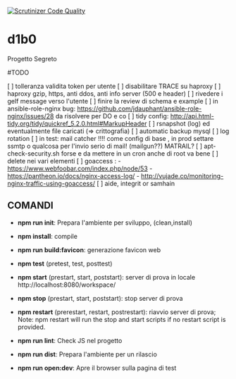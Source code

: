 [![Scrutinizer Code Quality](https://scrutinizer-ci.com/g/BitPrepared/d1b0/badges/quality-score.png?b=master)](https://scrutinizer-ci.com/g/BitPrepared/d1b0/?branch=master)

# d1b0
Progetto Segreto


#TODO

[ ] tolleranza validita token per utente
[ ] disabilitare TRACE su haproxy
[ ] haproxy gzip, https, anti ddos, anti info server (500 e header)
[ ] rivedere i gelf message verso l'utente
[ ] finire la review di schema e example
[ ] in ansible-role-nginx bug: https://github.com/jdauphant/ansible-role-nginx/issues/28 da risolvere per DO e co
[ ] tidy config: http://api.html-tidy.org/tidy/quickref_5.2.0.html#MarkupHeader
[ ] rsnapshot (log) ed eventualmente file caricati (=> crittografia)
[ ] automatic backup mysql
[ ] log rotation
[ ] in test: mail catcher !!!! come config di base , in prod settare ssmtp o qualcosa per l'invio serio di mail! (mailgun??) MATRAIL?
[ ] apt-check-security.sh forse e da mettere in un cron anche di root va bene
[ ] delete nei vari elementi
[ ] goaccess :
      - https://www.webfoobar.com/index.php/node/53
      - https://pantheon.io/docs/nginx-access-log/
      - http://vujade.co/monitoring-nginx-traffic-using-goaccess/
[ ] aide, integrit or samhain 


## COMANDI

  * **npm run init**: Prepara l'ambiente per sviluppo, (clean,install)

  * **npm install**: compile

  * **npm run build:favicon**: generazione favicon web

  * **npm test** (pretest, test, posttest)

  * **npm start** (prestart, start, poststart): server di prova in locale http://localhost:8080/workspace/

  * **npm stop** (prestart, start, poststart): stop server di prova

  * **npm restart** (prerestart, restart, postrestart): riavvio server di prova; Note: npm restart will run the stop and start scripts if no restart script is provided.

  * **npm run lint**: Check JS nel progetto

  * **npm run dist**: Prepara l'ambiente per un rilascio

  * **npm run open:dev**: Apre il browser sulla pagina di test
